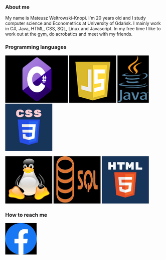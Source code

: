 ### About me

My name is Mateusz Weltrowski-Knopi. I'm 20 years old and I study computer science and Econometrics at University of Gdańsk.
I mainly work in C#, Java, HTML, CSS, SQL, Linux and Javascript.
In my free time I like to work out at the gym, do acrobatics and meet with my friends.

### Programming languages

<img src="obrazkiReadme/Csharp.png" width="200" height="150"> <img src="obrazkiReadme/JS.png" width="150" height="150"> <img src="obrazkiReadme/Java.png" width="100" height="150"> <img src="obrazkiReadme/CSS.png" width="150" height="150">

<img src="obrazkiReadme/Linux.png" width="150" height="150"> <img src="obrazkiReadme/SQL.png" width="150" height="150"> <img src="obrazkiReadme/HTML.png" width="150" height="150">
 
### How to reach me

<a href="https://www.facebook.com/mati.weltrowskiknopik"><img src="obrazkiReadme/FB.png" width="100" width="100"></a>
